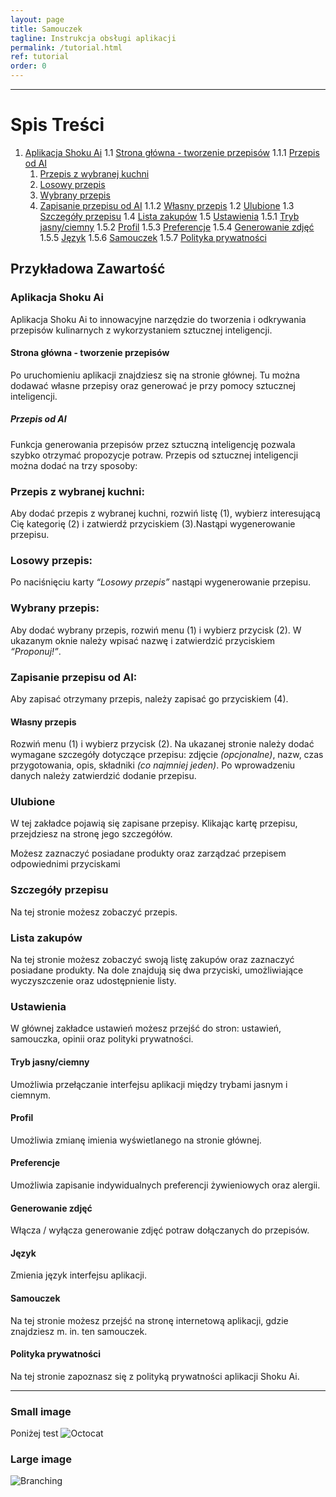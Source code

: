 ```yaml
---
layout: page
title: Samouczek
tagline: Instrukcja obsługi aplikacji
permalink: /tutorial.html
ref: tutorial
order: 0
---
```

<!-- test bo nie działaaaa
<a href="{{ site.github.pdf_url }}" class="btnColor">Pobierz instrukcję obsługi w pliku pdf</a>
<a href="{{ site.github.apk_url }}" class="btnColor" download>Pobierz aplikację</a>
-->
* * *

# Spis Treści

1. [Aplikacja Shoku Ai](#aplikacja-shoku-ai)
   1.1 [Strona główna - tworzenie przepisów](#strona-główna-tworzenie-przepisów)
       1.1.1 [Przepis od AI](#przepis-od-ai)
   1. [Przepis z wybranej kuchni](#przepis-z-wybranej-kuchni)
   2. [Losowy przepis](#losowy-przepis)
   3. [Wybrany przepis](#wybrany-przepis)
   4. [Zapisanie przepisu od AI](#zapisanie-przepisu-od-ai)
       1.1.2 [Własny przepis](#własny-przepis)
   1.2 [Ulubione](#ulubione)
   1.3 [Szczegóły przepisu](#szczegóły-przepisu)
   1.4 [Lista zakupów](#lista-zakupów)
   1.5 [Ustawienia](#ustawienia)
       1.5.1 [Tryb jasny/ciemny](#tryb-jasny-ciemny)
       1.5.2 [Profil](#profil)
       1.5.3 [Preferencje](#preferencje)
       1.5.4 [Generowanie zdjęć](#generowanie-zdjęć)
       1.5.5 [Język](#język)
       1.5.6 [Samouczek](#samouczek)
       1.5.7 [Polityka prywatności](#polityka-prywatności)


## Przykładowa Zawartość

### Aplikacja Shoku Ai
Aplikacja Shoku Ai to innowacyjne narzędzie do tworzenia i odkrywania przepisów kulinarnych z wykorzystaniem sztucznej inteligencji.

#### Strona główna - tworzenie przepisów
Po uruchomieniu aplikacji znajdziesz się na stronie głównej. Tu można dodawać własne przepisy oraz
generować je przy pomocy sztucznej inteligencji.

##### Przepis od AI
Funkcja generowania przepisów przez sztuczną inteligencję pozwala szybko otrzymać propozycje potraw. Przepis od sztucznej inteligencji można dodać na trzy sposoby:

### Przepis z wybranej kuchni:
Aby dodać przepis z wybranej kuchni, rozwiń listę (1), wybierz interesującą Cię kategorię (2) i zatwierdź przyciskiem (3).Nastąpi wygenerowanie przepisu.

### Losowy przepis:
Po naciśnięciu karty _“Losowy przepis”_ nastąpi wygenerowanie przepisu.

### Wybrany przepis:
Aby dodać wybrany przepis, rozwiń menu (1) i wybierz przycisk (2). W ukazanym oknie należy wpisać nazwę i zatwierdzić przyciskiem _“Proponuj!”_.

### Zapisanie przepisu od AI:
Aby zapisać otrzymany przepis, należy zapisać go przyciskiem (4).

#### Własny przepis
Rozwiń menu (1) i wybierz przycisk (2). Na ukazanej stronie należy dodać wymagane szczegóły dotyczące przepisu: zdjęcie _(opcjonalne)_, nazw, czas przygotowania, opis, składniki _(co najmniej jeden)_. Po wprowadzeniu danych należy zatwierdzić dodanie przepisu. 

### Ulubione
W tej zakładce pojawią się zapisane przepisy. Klikając kartę przepisu, przejdziesz na stronę jego szczegółów.

Możesz zaznaczyć posiadane produkty oraz zarządzać
przepisem odpowiednimi przyciskami

### Szczegóły przepisu
Na tej stronie możesz zobaczyć przepis.

### Lista zakupów
Na tej stronie możesz zobaczyć swoją listę zakupów oraz zaznaczyć posiadane produkty. Na dole znajdują się dwa przyciski, umożliwiające wyczyszczenie oraz udostępnienie listy.

### Ustawienia
W głównej zakładce ustawień możesz przejść do stron: ustawień, samouczka, opinii oraz polityki prywatności.

#### Tryb jasny/ciemny
Umożliwia przełączanie interfejsu aplikacji między trybami jasnym i ciemnym.

#### Profil
Umożliwia zmianę imienia wyświetlanego na stronie głównej.

#### Preferencje
Umożliwia zapisanie indywidualnych preferencji żywieniowych oraz alergii.

#### Generowanie zdjęć
Włącza / wyłącza generowanie zdjęć potraw dołączanych do przepisów.

#### Język
Zmienia język interfejsu aplikacji.

#### Samouczek
Na tej stronie możesz przejść na stronę internetową aplikacji, gdzie znajdziesz m. in. ten samouczek.

#### Polityka prywatności
Na tej stronie zapoznasz się z polityką prywatności aplikacji Shoku Ai.

* * *

### Small image
Poniżej test
![Octocat](https://github.githubassets.com/images/icons/emoji/octocat.png)

### Large image

![Branching](https://guides.github.com/activities/hello-world/branching.png)